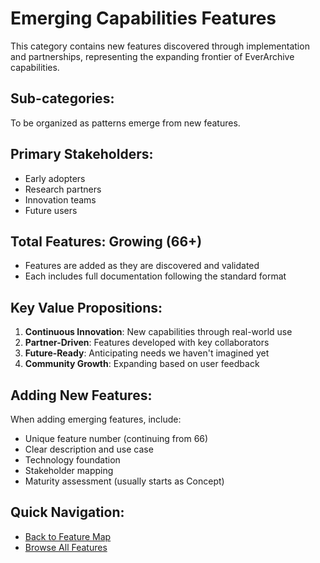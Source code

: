 # Emerging Capabilities Features

This category contains new features discovered through implementation and partnerships, representing the expanding frontier of EverArchive capabilities.

## Sub-categories:
To be organized as patterns emerge from new features.

## Primary Stakeholders:
- Early adopters
- Research partners
- Innovation teams
- Future users

## Total Features: Growing (66+)
- Features are added as they are discovered and validated
- Each includes full documentation following the standard format

## Key Value Propositions:
1. **Continuous Innovation**: New capabilities through real-world use
2. **Partner-Driven**: Features developed with key collaborators
3. **Future-Ready**: Anticipating needs we haven't imagined yet
4. **Community Growth**: Expanding based on user feedback

## Adding New Features:
When adding emerging features, include:
- Unique feature number (continuing from 66)
- Clear description and use case
- Technology foundation
- Stakeholder mapping
- Maturity assessment (usually starts as Concept)

## Quick Navigation:
- [Back to Feature Map](../MULTI-TIER-FEATURE-MAP.md)
- [Browse All Features](../MULTI-TIER-FEATURE-MAP.md#8-emerging-benefits-66)